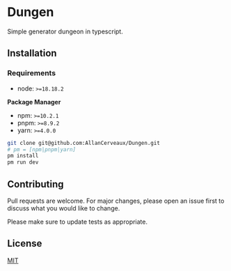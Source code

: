 # Dungen

Simple generator dungeon in typescript.

## Installation
### Requirements
- node: `>=18.18.2`

**Package Manager**
- npm: `>=10.2.1`
- pnpm: `>=8.9.2`
- yarn: `>=4.0.0`


```bash
git clone git@github.com:AllanCerveaux/Dungen.git
# pm = [npm|pnpm|yarn]
pm install
pm run dev
```

## Contributing

Pull requests are welcome. For major changes, please open an issue first
to discuss what you would like to change.

Please make sure to update tests as appropriate.

## License

[MIT](./LICENSE)